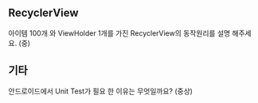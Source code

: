 ## RecyclerView
아이템 100개 와 ViewHolder 1개를 가진 RecyclerView의 동작원리를 설명 해주세요. (중)



## 기타
안드로이드에서 Unit Test가 필요 한 이유는 무엇일까요? (중상)
